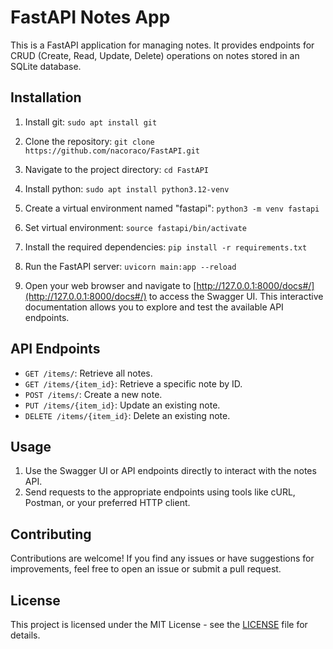 # FastAPI Notes App

This is a FastAPI application for managing notes. It provides endpoints for CRUD (Create, Read, Update, Delete) operations on notes stored in an SQLite database.

## Installation
1. Install git:
```sudo apt install git```

2. Clone the repository:
```git clone https://github.com/nacoraco/FastAPI.git```

3. Navigate to the project directory:
```cd FastAPI```

4. Install python:
```sudo apt install python3.12-venv```

5. Create a virtual environment named "fastapi":
```python3 -m venv fastapi```

6. Set virtual environment:
```source fastapi/bin/activate```

7. Install the required dependencies:
```pip install -r requirements.txt```

8. Run the FastAPI server:
```uvicorn main:app --reload```

9. Open your web browser and navigate to [http://127.0.0.1:8000/docs#/](http://127.0.0.1:8000/docs#/) to access the Swagger UI. This interactive documentation allows you to explore and test the available API endpoints.

## API Endpoints

- `GET /items/`: Retrieve all notes.
- `GET /items/{item_id}`: Retrieve a specific note by ID.
- `POST /items/`: Create a new note.
- `PUT /items/{item_id}`: Update an existing note.
- `DELETE /items/{item_id}`: Delete an existing note.

## Usage

1. Use the Swagger UI or API endpoints directly to interact with the notes API.
2. Send requests to the appropriate endpoints using tools like cURL, Postman, or your preferred HTTP client.

## Contributing

Contributions are welcome! If you find any issues or have suggestions for improvements, feel free to open an issue or submit a pull request.

## License

This project is licensed under the MIT License - see the [LICENSE](LICENSE) file for details.
